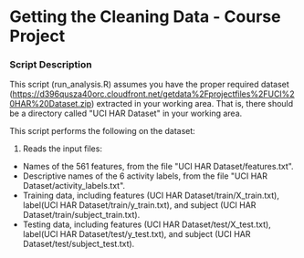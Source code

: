 Getting the Cleaning Data - Course Project
========================

### Script Description

This script (run_analysis.R) assumes you have the proper required dataset (https://d396qusza40orc.cloudfront.net/getdata%2Fprojectfiles%2FUCI%20HAR%20Dataset.zip) extracted in your working area. That is, there should be a directory called "UCI HAR Dataset" in your working area.

This script performs the following on the dataset:

1. Reads the input files:

* Names of the 561 features, from the file "UCI HAR Dataset/features.txt".
* Descriptive names of the 6 activity labels, from the file "UCI HAR Dataset/activity_labels.txt".
* Training data, including features (UCI HAR Dataset/train/X_train.txt), label(UCI HAR Dataset/train/y_train.txt), and subject (UCI HAR Dataset/train/subject_train.txt).
* Testing data, including features (UCI HAR Dataset/test/X_test.txt), label(UCI HAR Dataset/test/y_test.txt), and subject (UCI HAR Dataset/test/subject_test.txt). 


